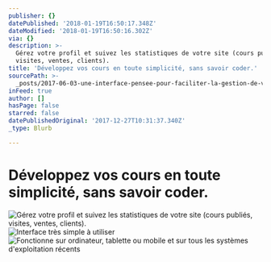 ```yaml
---
publisher: {}
datePublished: '2018-01-19T16:50:17.348Z'
dateModified: '2018-01-19T16:50:16.302Z'
via: {}
description: >-
  Gérez votre profil et suivez les statistiques de votre site (cours publiés,
  visites, ventes, clients).
title: 'Développez vos cours en toute simplicité, sans savoir coder.'
sourcePath: >-
  _posts/2017-06-03-une-interface-pensee-pour-faciliter-la-gestion-de-votre-espa.md
inFeed: true
author: []
hasPage: false
starred: false
datePublishedOriginal: '2017-12-27T10:31:37.340Z'
_type: Blurb

---
```

# Développez vos cours en toute simplicité, sans savoir coder.
![Gérez votre profil et suivez les statistiques de votre site (cours publiés, visites, ventes, clients).](https://the-grid-user-content.s3-us-west-2.amazonaws.com/aaed35a6-0bff-4447-b067-9e65d814755c.png)
![Interface très simple à utiliser](https://the-grid-user-content.s3-us-west-2.amazonaws.com/f3f71991-e866-4d79-911a-cdb9b5d2ac7b.png)
![Fonctionne sur ordinateur, tablette ou mobile et sur tous les systèmes d'exploitation récents](https://the-grid-user-content.s3-us-west-2.amazonaws.com/03180017-8047-4236-965e-9e9d6758ab7c.png)